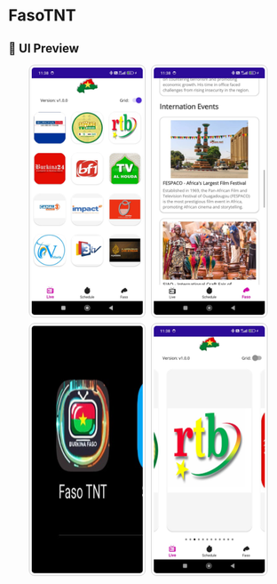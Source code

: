 # FasoTNT
## 📱 UI Preview

<div style="display: flex; flex-wrap: wrap; gap: 10px; justify-content: center;">

  <img src="screenshots/screenshot.jpg" alt="Screenshot 6" width="200" style="border: 1px solid #ccc; border-radius: 10px; padding: 4px;" />
  <img src="screenshots/screenshot2.jpg" alt="Screenshot 4" width="200" style="border: 1px solid #ccc; border-radius: 10px; padding: 4px;" />
  <img src="screenshots/screenshot3.jpg" alt="Screenshot 3" width="200" style="border: 1px solid #ccc; border-radius: 10px; padding: 4px;" />
  <img src="screenshots/screenshot4.jpg" alt="Screenshot 3" width="200" style="border: 1px solid #ccc; border-radius: 10px; padding: 4px;" />
</div>
